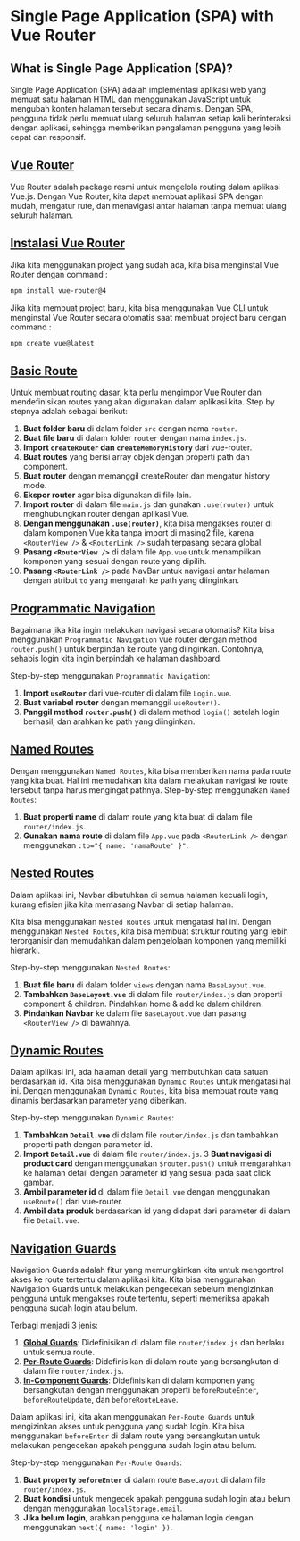 # Single Page Application (SPA) with Vue Router

## What is Single Page Application (SPA)?
Single Page Application (SPA) adalah implementasi aplikasi web yang memuat satu halaman HTML dan menggunakan JavaScript untuk mengubah konten halaman tersebut secara dinamis. Dengan SPA, pengguna tidak perlu memuat ulang seluruh halaman setiap kali berinteraksi dengan aplikasi, sehingga memberikan pengalaman pengguna yang lebih cepat dan responsif.

## [Vue Router](https://router.vuejs.org/introduction.html)
Vue Router adalah package resmi untuk mengelola routing dalam aplikasi Vue.js. Dengan Vue Router, kita dapat membuat aplikasi SPA dengan mudah, mengatur rute, dan menavigasi antar halaman tanpa memuat ulang seluruh halaman.

## [Instalasi Vue Router](https://router.vuejs.org/installation.html)
Jika kita menggunakan project yang sudah ada, kita bisa menginstal Vue Router dengan command :

```bash
npm install vue-router@4
``` 

Jika kita membuat project baru, kita bisa menggunakan Vue CLI untuk menginstal Vue Router secara otomatis saat membuat project baru dengan command :

```bash
npm create vue@latest
```

## [Basic Route](https://router.vuejs.org/guide/)
Untuk membuat routing dasar, kita perlu mengimpor Vue Router dan mendefinisikan routes yang akan digunakan dalam aplikasi kita. Step by stepnya adalah sebagai berikut:

1. **Buat folder baru** di dalam folder `src` dengan nama `router`.
2. **Buat file baru** di dalam folder `router` dengan nama `index.js`.
3. **Import `createRouter` dan `createMemoryHistory`** dari vue-router.
4. **Buat routes** yang berisi array objek dengan properti path dan component.
5. **Buat router** dengan memanggil createRouter dan mengatur history mode. 
6. **Ekspor router** agar bisa digunakan di file lain.
7. **Import router** di dalam file `main.js` dan gunakan `.use(router)` untuk menghubungkan router dengan aplikasi Vue.
8. **Dengan menggunakan `.use(router)`**, kita bisa mengakses router di dalam komponen Vue kita tanpa import di masing2 file, karena `<RouterView />` & `<RouterLink />` sudah terpasang secara global.
9. **Pasang `<RouterView />`** di dalam file `App.vue` untuk menampilkan komponen yang sesuai dengan route yang dipilih.
10. **Pasang `<RouterLink />`** pada NavBar untuk navigasi antar halaman dengan atribut `to` yang mengarah ke path yang diinginkan.

## [Programmatic Navigation](https://router.vuejs.org/guide/essentials/navigation.html)
Bagaimana jika kita ingin melakukan navigasi secara otomatis? Kita bisa menggunakan `Programmatic Navigation` vue router dengan method `router.push()` untuk berpindah ke route yang diinginkan. Contohnya, sehabis login kita ingin berpindah ke halaman dashboard. 

Step-by-step menggunakan `Programmatic Navigation`:
1. **Import `useRouter`** dari vue-router di dalam file `Login.vue`.
2. **Buat variabel router** dengan memanggil `useRouter()`.
3. **Panggil method `router.push()`** di dalam method `login()` setelah login berhasil, dan arahkan ke path yang diinginkan.

## [Named Routes](https://router.vuejs.org/guide/essentials/named-routes.html#Named-Routes)
Dengan menggunakan `Named Routes`, kita bisa memberikan nama pada route yang kita buat. Hal ini memudahkan kita dalam melakukan navigasi ke route tersebut tanpa harus mengingat pathnya.
Step-by-step menggunakan `Named Routes`:
1. **Buat properti name** di dalam route yang kita buat di dalam file `router/index.js`.
2. **Gunakan nama route** di dalam file `App.vue` pada `<RouterLink />` dengan menggunakan `:to="{ name: 'namaRoute' }"`.

## [Nested Routes](https://router.vuejs.org/guide/essentials/nested-routes.html)
Dalam aplikasi ini, Navbar dibutuhkan di semua halaman kecuali login, kurang efisien jika kita memasang Navbar di setiap halaman. 

Kita bisa menggunakan `Nested Routes` untuk mengatasi hal ini. Dengan menggunakan `Nested Routes`, kita bisa membuat struktur routing yang lebih terorganisir dan memudahkan dalam pengelolaan komponen yang memiliki hierarki.

Step-by-step menggunakan `Nested Routes`:
1. **Buat file baru** di dalam folder `views` dengan nama `BaseLayout.vue`.
2. **Tambahkan `BaseLayout.vue`** di dalam file `router/index.js` dan properti component & children. Pindahkan home & add ke dalam children.
3. **Pindahkan Navbar** ke dalam file `BaseLayout.vue` dan pasang `<RouterView />` di bawahnya.

## [Dynamic Routes](https://router.vuejs.org/guide/essentials/dynamic-matching.html#Dynamic-Route-Matching-with-Params)
Dalam aplikasi ini, ada halaman detail yang membutuhkan data satuan berdasarkan id. Kita bisa menggunakan `Dynamic Routes` untuk mengatasi hal ini. Dengan menggunakan `Dynamic Routes`, kita bisa membuat route yang dinamis berdasarkan parameter yang diberikan.

Step-by-step menggunakan `Dynamic Routes`:
1. **Tambahkan `Detail.vue`** di dalam file `router/index.js` dan tambahkan properti path dengan parameter id.
2. **Import `Detail.vue`** di dalam file `router/index.js`.
3 **Buat navigasi di product card** dengan menggunakan `$router.push()` untuk mengarahkan ke halaman detail dengan parameter id yang sesuai pada saat click gambar.
4. **Ambil parameter id** di dalam file `Detail.vue` dengan menggunakan `useRoute()` dari vue-router.
5. **Ambil data produk** berdasarkan id yang didapat dari parameter di dalam file `Detail.vue`.

## [Navigation Guards](https://router.vuejs.org/guide/advanced/navigation-guards.html)
Navigation Guards adalah fitur yang memungkinkan kita untuk mengontrol akses ke route tertentu dalam aplikasi kita. Kita bisa menggunakan Navigation Guards untuk melakukan pengecekan sebelum mengizinkan pengguna untuk mengakses route tertentu, seperti memeriksa apakah pengguna sudah login atau belum.

Terbagi menjadi 3 jenis:
1. [**Global Guards**](https://router.vuejs.org/guide/advanced/navigation-guards.html#Global-Before-Guards): Didefinisikan di dalam file `router/index.js` dan berlaku untuk semua route. 
2. [**Per-Route Guards**](https://router.vuejs.org/guide/advanced/navigation-guards.html#Per-Route-Guard): Didefinisikan di dalam route yang bersangkutan di dalam file `router/index.js`.
3. [**In-Component Guards**](https://router.vuejs.org/guide/advanced/navigation-guards.html#In-Component-Guards): Didefinisikan di dalam komponen yang bersangkutan dengan menggunakan properti `beforeRouteEnter`, `beforeRouteUpdate`, dan `beforeRouteLeave`.


Dalam aplikasi ini, kita akan menggunakan `Per-Route Guards` untuk mengizinkan akses untuk pengguna yang sudah login. Kita bisa menggunakan `beforeEnter` di dalam route yang bersangkutan untuk melakukan pengecekan apakah pengguna sudah login atau belum.

Step-by-step menggunakan `Per-Route Guards`:
1. **Buat property `beforeEnter`** di dalam route `BaseLayout` di dalam file `router/index.js`.
2. **Buat kondisi** untuk mengecek apakah pengguna sudah login atau belum dengan menggunakan `localStorage.email`.
3. **Jika belum login**, arahkan pengguna ke halaman login dengan menggunakan `next({ name: 'login' })`.